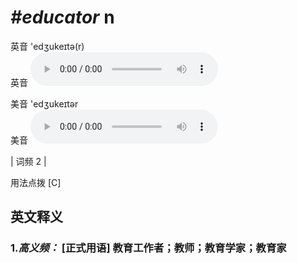 # ***\#educator*** n
英音 'edʒukeɪtə(r)  
英音
<audio src="./media/educator-B.aac" controls="controls"></audio>

美音 'edʒukeɪtər  
美音
<audio src="./media/educator.aac" controls="controls"></audio>



| 词频 2 |  

用法点拨  [C]

英文释义
---
### 1.*高义频：* **[正式用语] 教育工作者；教师；教育学家；教育家**  


